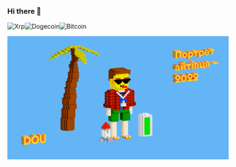 ### Hi there 👋

![Xrp](https://img.shields.io/badge/Xrp-black?style=for-the-badge&logo=xrp&logoColor=white)![Dogecoin](https://img.shields.io/badge/dogecoin-B59A30?style=for-the-badge&logo=dogecoin&logoColor=white)![Bitcoin](https://img.shields.io/badge/Bitcoin-000?style=for-the-badge&logo=bitcoin&logoColor=white)

![My portrait 2024](my-portrait-2022.png)
